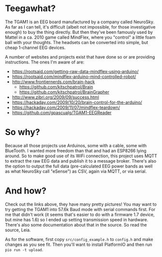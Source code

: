 # Teegawhat?

The TGAM1 is an EEG board manufactured by a company called NeuroSky. As far as I can tell, it's difficult (albeit not impossible, for those investigative enough) to buy the thing directly. But then they've been famously used by Mattel in a ca. 2010 game called MindFlex, where you "control" a little foam ball with your thoughts. The headsets can be converted into simple, but cheap 1-channel EEG devices.

A number of websites and projects exist that have done so or are providing instructions. The ones I'm aware of are:

- https://rootsaid.com/getting-raw-data-mindflex-using-arduino/
- https://rootsaid.com/mindflex-arduino-mind-controlled-robot/
- http://www.frontiernerds.com/brain-hack
  - https://github.com/kitschpatrol/Brain
  - https://github.com/kitschpatrol/BrainGrapher
- http://www.zibri.org/2009/09/success.html
- https://hackaday.com/2009/10/20/brain-control-for-the-arduino/
- https://hackaday.com/2009/11/07/mindflex-teardown/
- https://github.com/gpascualg/TGAM1-EEGReader

# So why?

Because all those projects use Arduinos, some with a cable, some with BlueTooth. I wanted more freedom than that and had an ESP8266 lying around. So to make good use of its WiFi connection, this project uses MQTT to extract the raw EEG data and publish it to a message broker. There's also the option to output the full data (pre-calculated EEG power bands as well as what NeuroSky call "eSense") as CSV, again via MQTT, or via serial.

# And how?

Check out the links above, they have many pretty pictures! You may want to try getting the TGAM1 into 57.6k Baud mode with serial commands first. For me that didn't work (it seems that's easier to do with a firmware 1.7 device, but mine has 1.6) so I ended up setting transmission speed in hardware. There's also some documentation about that in the source. So read the source, Leia.

As for the software, first copy `src/config_example.h` to `config.h` and make changes as you see fit. Then you'll want to install PlatformIO and then run `pio run -t upload`.

